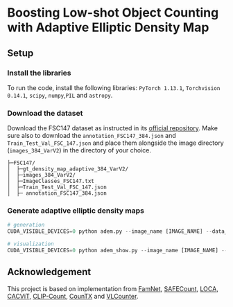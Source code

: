 # Boosting Low-shot Object Counting with Adaptive Elliptic Density Map

## Setup

### Install the libraries

To run the code, install the following libraries: `PyTorch 1.13.1`, `Torchvision 0.14.1`, `scipy`, `numpy`,`PIL` and `astropy`.

### Download the dataset

Download the FSC147 dataset as instructed in its [official repository](https://github.com/cvlab-stonybrook/LearningToCountEverything). Make sure also to download the `annotation_FSC147_384.json` and `Train_Test_Val_FSC_147.json` and place them alongside the image directory (`images_384_VarV2`) in the directory of your choice.

```
├─FSC147/    
│  ├─gt_density_map_adaptive_384_VarV2/
│  ├─images_384_VarV2/
│  ├─ImageClasses_FSC147.txt
│  ├─Train_Test_Val_FSC_147.json
│  ├─ annotation_FSC147_384.json
```

### Generate adaptive elliptic density maps

```python
# generation
CUDA_VISIBLE_DEVICES=0 python adem.py --image_name [IMAGE_NAME] --data_path [DATA_PATH]

# visualization
CUDA_VISIBLE_DEVICES=0 python adem_show.py --image_name [IMAGE_NAME] --data_path [DATA_PATH]
```

## Acknowledgement

This project is based on implementation from [FamNet](https://github.com/cvlab-stonybrook/LearningToCountEverything), [SAFECount](https://github.com/zhiyuanyou/SAFECount), [LOCA](https://github.com/djukicn/loca), [CACViT](https://github.com/Xu3XiWang/CACViT-AAAI24), [CLIP-Count](https://github.com/songrise/clip-count), [CounTX](https://github.com/niki-amini-naieni/countx) and [VLCounter](https://github.com/seunggu0305/vlcounter).
